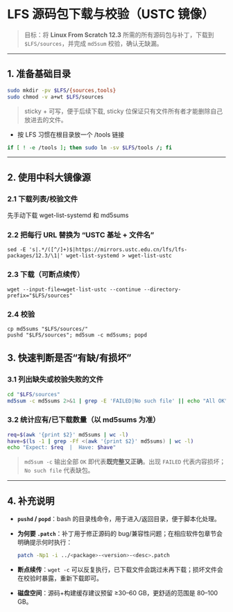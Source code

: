 # LFS 源码包下载与校验（USTC 镜像）

> 目标：将 **Linux From Scratch 12.3** 所需的所有源码包与补丁，下载到 `$LFS/sources`，并完成 `md5sum` 校验，确认无缺漏。

---

## 1. 准备基础目录

```bash
sudo mkdir -pv $LFS/{sources,tools}
sudo chmod -v a+wt $LFS/sources
```

> sticky + 可写，便于后续下载, sticky 位保证只有文件所有者才能删除自己放进去的文件。

- 按 LFS 习惯在根目录放一个 /tools 链接

 ```bash
if [ ! -e /tools ]; then sudo ln -sv $LFS/tools /; fi
```

---

## 2. 使用中科大镜像源

### 2.1 下载列表/校验文件

先手动下载 wget-list-systemd 和 md5sums

### 2.2 把每行 URL 替换为 “USTC 基址 + 文件名”

```text
sed -E 's|.*/([^/]+)$|https://mirrors.ustc.edu.cn/lfs/lfs-packages/12.3/\1|' wget-list-systemd > wget-list-ustc
```

### 2.3 下载（可断点续传）

```text
wget --input-file=wget-list-ustc --continue --directory-prefix="$LFS/sources"
```

### 2.4 校验

```text
cp md5sums "$LFS/sources/"
pushd "$LFS/sources"; md5sum -c md5sums; popd
```

## 3. 快速判断是否“有缺/有损坏”

### 3.1 列出缺失或校验失败的文件

```bash
cd "$LFS/sources"
md5sum -c md5sums 2>&1 | grep -E 'FAILED|No such file' || echo "All OK"
```

### 3.2 统计应有/已下载数量（以 md5sums 为准）

```bash
req=$(awk '{print $2}' md5sums | wc -l)
have=$(ls -1 | grep -Ff <(awk '{print $2}' md5sums) | wc -l)
echo "Expect: $req  |  Have: $have"
```

> `md5sum -c` 输出全部 `OK` 即代表**既完整又正确**。出现 `FAILED` 代表内容损坏；`No such file` 代表缺包。

---

## 4. 补充说明

* **`pushd` / `popd`**：bash 的目录栈命令，用于进入/返回目录，便于脚本化处理。
* **为何要 `.patch`**：补丁用于修正源码的 bug/兼容性问题；在相应软件包章节会明确提示何时执行：

  ```bash
  patch -Np1 -i ../<package>-<version>-<desc>.patch
  ```
* **断点续传**：`wget -c` 可以反复执行，已下载文件会跳过未再下载；损坏文件会在校验时暴露，重新下载即可。
* **磁盘空间**：源码+构建缓存建议预留 ≥30–60 GB，更舒适的范围是 80–100 GB。
